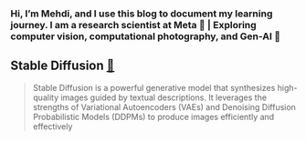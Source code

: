  
### Hi, I’m Mehdi, and I use this blog to document my learning journey. I am a research scientist at Meta 🧠 | Exploring computer vision, computational photography, and Gen-AI 🚀






## Stable Diffusion [🔗](posts/StableDiffusion.md) 
> Stable Diffusion is a powerful generative model that synthesizes high-quality images guided by textual descriptions. It leverages the strengths of Variational Autoencoders (VAEs) and Denoising Diffusion Probabilistic Models (DDPMs) to produce images efficiently and effectively

